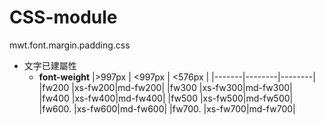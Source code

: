 # CSS-module
mwt.font.margin.padding.css

+ 文字已建屬性
  + __font-weight__
  |>997px | <997px | <576px |
  |-------|--------|--------|
  |fw200  |xs-fw200|md-fw200|
  |fw300  |xs-fw300|md-fw300|
  |fw400  |xs-fw400|md-fw400|
  |fw500  |xs-fw500|md-fw500|
  |fw600. |xs-fw600|md-fw600|
  |fw700. |xs-fw700|md-fw700|

